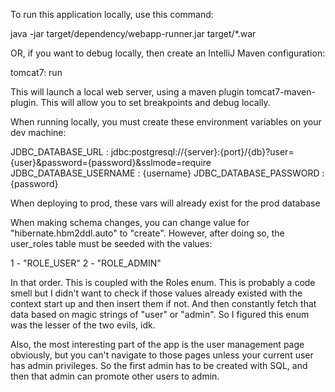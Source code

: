 To run this application locally, use this command:

java -jar target/dependency/webapp-runner.jar target/*.war

OR, if you want to debug locally, then create an IntelliJ Maven configuration:

tomcat7: run

This will launch a local web server, using a maven plugin tomcat7-maven-plugin.
This will allow you to set breakpoints and debug locally.

When running locally, you must create these environment variables on your dev machine:

JDBC_DATABASE_URL : jdbc:postgresql://{server}:{port}/{db}?user={user}&password={password}&sslmode=require
JDBC_DATABASE_USERNAME : {username}
JDBC_DATABASE_PASSWORD : {password}

When deploying to prod, these vars will already exist for the prod database

When making schema changes, you can change value for "hibernate.hbm2ddl.auto" to "create".
However, after doing so, the user_roles table must be seeded with the values:

 1 - "ROLE_USER"
 2 - "ROLE_ADMIN"
 
In that order.  This is coupled with the Roles enum.  This is probably a code smell but I didn't want to
check if those values already existed with the context start up and then insert them if not.  And then
constantly fetch that data based on magic strings of "user" or "admin".  So I figured this enum was the
lesser of the two evils, idk.

Also, the most interesting part of the app is the user management page obviously, but you can't navigate to
those pages unless your current user has admin privileges.  So the first admin has to be created with SQL,
and then that admin can promote other users to admin.


